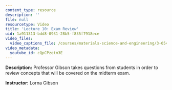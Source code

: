 ```yaml
---
content_type: resource
description: ''
file: null
resourcetype: Video
title: 'Lecture 10: Exam Review'
uid: 1a911313-bdd8-0931-28b5-f835f7918ece
video_files:
  video_captions_file: /courses/materials-science-and-engineering/3-054-cellular-solids-structure-properties-and-applications-spring-2015/video-lectures/lecture-10-exam-review/cQpCPzetm3E.vtt
video_metadata:
  youtube_id: cQpCPzetm3E
---
```


**Description:** Professor Gibson takes questions from students in order to review concepts that will be covered on the midterm exam.

**Instructor:** Lorna Gibson